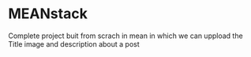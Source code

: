 # MEANstack
Complete project buit from scrach in mean in which we can uppload the Title image and description about a post
